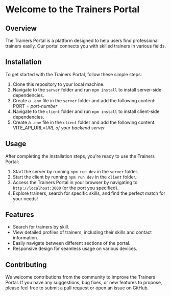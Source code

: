 # Welcome to the Trainers Portal

## Overview
The Trainers Portal is a platform designed to help users find professional trainers easily. Our portal connects you with skilled trainers in various fields.

## Installation
To get started with the Trainers Portal, follow these simple steps:

1. Clone this repository to your local machine.
2. Navigate to the `server` folder and run `npm install` to install server-side dependencies.
3. Create a `.env` file in the `server` folder and add the following content:
    PORT = *port-number*
4. Navigate to the `client` folder and run `npm install` to install client-side dependencies.
5. Create a `.env` file in the `client` folder and add the following content:
    VITE_API_URL=*URL of your backend server*

## Usage
After completing the installation steps, you're ready to use the Trainers Portal:

1. Start the server by running `npm run dev` in the `server` folder.
2. Start the client by running `npm run dev` in the `client` folder.
3. Access the Trainers Portal in your browser by navigating to `http://localhost:3000` (or the port you specified).
4. Explore trainers, search for specific skills, and find the perfect match for your needs!

## Features
- Search for trainers by skill.
- View detailed profiles of trainers, including their skills and contact information.
- Easily navigate between different sections of the portal.
- Responsive design for seamless usage on various devices.

## Contributing
We welcome contributions from the community to improve the Trainers Portal. If you have any suggestions, bug fixes, or new features to propose, please feel free to submit a pull request or open an issue on GitHub.
